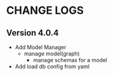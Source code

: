 # CHANGE LOGS

## Version 4.0.4

- Add Model Manager
  - manage model(graph)
    - manage schemas for a model
- Add load db config from yaml